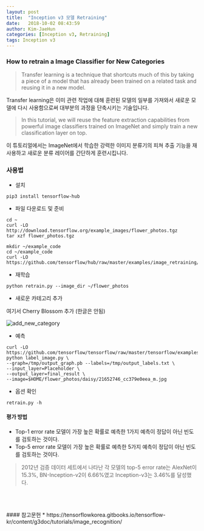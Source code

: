 ```yaml
---
layout: post
title:  "Inception v3 모델 Retraining"
date:   2018-10-02 08:43:59
author: Kim-JaeHun
categories: [Inception v3, Retraining]
tags: Inception v3
---
```


### How to <a>retrain</a> a Image Classifier for <a>New Categories</a>


>Transfer learning is a technique that shortcuts much of this by taking a piece of a model that has already been trained on a
related task and reusing it in a new model.

  Transfer learning은 이미 관련 작업에 대해 훈련된 모델의 일부를 가져와서 새로운 모델에 다시 사용함으로써 대부분의 과정을 단축시키는 기술입니다.
<br>

>In this tutorial, we will reuse the feature extraction capabilities from powerful image classifiers trained on ImageNet and simply train a new classification layer on top.

이 튜토리얼에서는 ImageNet에서 학습한 강력한 이미지 분류기의 피쳐 추출 기능을 재사용하고 새로운 분류 레이어를 간단하게 훈련시킵니다.
<br>


### 사용법

- 설치
```
pip3 install tensorflow-hub
```

- 파일 다운로드 및 준비
```
cd ~
curl -LO http://download.tensorflow.org/example_images/flower_photos.tgz
tar xzf flower_photos.tgz
```
```
mkdir ~/example_code
cd ~/example_code
curl -LO https://github.com/tensorflow/hub/raw/master/examples/image_retraining/retrain.py
```

- 재학습
```
python retrain.py --image_dir ~/flower_photos
```

- 새로운 카테고리 추가

여기서 Cherry Blossom 추가 (한글은 안됨)

![add_new_category](https://drive.google.com/uc?id=1nbwlch6TC5MN-YlsZHZVpCmsgEniMFT_)



- 예측
```
curl -LO https://github.com/tensorflow/tensorflow/raw/master/tensorflow/examples/label_image/label_image.py
python label_image.py \
--graph=/tmp/output_graph.pb --labels=/tmp/output_labels.txt \
--input_layer=Placeholder \
--output_layer=final_result \
--image=$HOME/flower_photos/daisy/21652746_cc379e0eea_m.jpg
```

- 옵션 확인
```
retrain.py -h
```


#### 평가 방법

* Top-1 error rate
 모델이 가장 높은 확률로 예측한 1가지 예측이 정답이 아닌 빈도를 검토하는 것이다.
* Top-5 error rate
 모델이 가장 높은 확률로 예측한 5가지 예측이 정답이 아닌 빈도를 검토하는 것이다.


>  2012년 검증 데이터 세트에서 나타난 각 모델의 top-5 error rate는 AlexNet이 15.3%, BN-Inception-v2이 6.66%였고 Inception-v3는 3.46%를 달성했다.




<br>
<br>
<br>
#### 참고문헌
* https://tensorflowkorea.gitbooks.io/tensorflow-kr/content/g3doc/tutorials/image_recognition/
